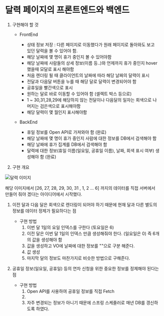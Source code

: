 # 달력 페이지의 프론트엔드와 백엔드

1. 구현해야 할 것
    - FrontEnd
        - 상태 정보 저장 : 다른 페이지로 이동했다가 원래 페이지로 돌아와도 보고 있던 달력을 볼 수 있어야 함.
        - 해당 날짜에 몇 명이 휴가 중인지 볼 수 있어야함
        - 해당 날짜에 사람들의 상세 정보(이름 등..)와 언제까지 휴가 중인지 hover 했을때 모달로 표시 해야함
        - 처음 렌더링 될 때 클라이언트의 날짜에 따라 해당 날짜의 달력이 표시
        - 전달과 다음달 버튼을 누를 때 해당 달로 달력이 변경되어야 함
        - 공휴일을 빨간색으로 표시
        - 원하는 달로 바로 이동할 수 있어야 함 (셀렉트 박스 등으로)
        - 1 ~ 30,31,28,29에 해당하지 않는 전달이나 다음달의 일자는 회색으로 나머지는 검은색으로 표시해야함
        - 해당 달력이 몇 월인지 표시해야함
        
    - BackEnd
        - 휴일 정보를 Open API로 가져와야 함 (완료)
        - 해당 날짜에 몇 명이 휴가 중인지 사람에 대한 정보를 DB에서 검색해야 함
        - 해당 날짜에 휴가 집계를 DB에서 검색해야 함
        - 달력에 대한 정보(휴일 이름(일요일, 공휴일 이름), 날짜, 회색 표시 여부) 생성해야 함 (완료)
        
2. 구현 개요

![달력 이미지](https://user-images.githubusercontent.com/67178562/234728322-9ccdafca-f2c8-45b7-85fe-8c11225d8e2d.png)

해당 이미지에서 [26, 27, 28, 29, 30, 31 , 1, 2 ... 6] 까지의 데이터를 직접 서버에서 만들어 줘야
겠다는 아이디어에서 시작했다.

1. 이전 달과 다음 달은 회색으로 렌더링이 되어야 하기 때문에 현재 달과 다른 별도의 정보를 데이터 정제가 필요하다는 점
    - 구현 방법
        1. 이번 달 1일의 요일 인덱스를 구한다 (토요일은 6)
        2. 이전 달은 이번 달 1일의 인덱스 만큼 생성해줘야 한다. (일요일은 0) 즉 6개의 값을 생성해야 함
        3. 값을 생성하고 VO에 날짜에 대한 정보를 ""으로 구분 해준다.
        4. 값 생성
        5. 마지막 달의 정보도 마찬가지로 비슷한 방법으로 구해준다.
        
2. 공휴일 정보(일요일, 공휴일) 등의 연차 신청을 위한 중요한 정보를 정제해야 된다는 점
    - 구현 방법
        1. Open API를 사용하여 공휴일 정보를 직접 Fetch
        2. 
        2. 자주 변경되는 정보가 아니기 때문에 스프링 스케줄러로 매년 DB를 갱신하도록 하였다.
        



